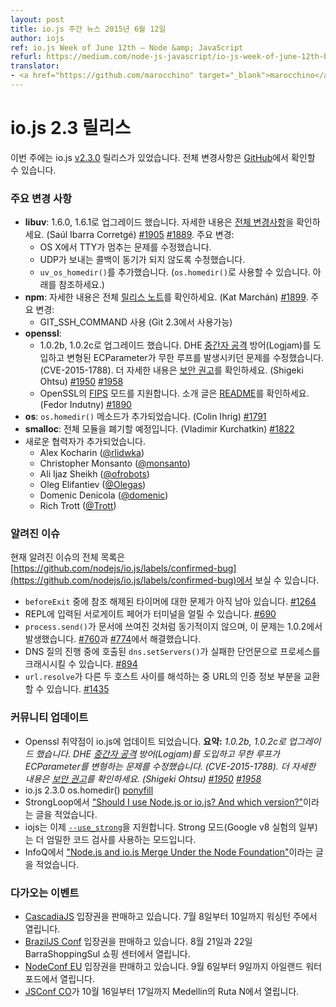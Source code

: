 ```yaml
---
layout: post
title: io.js 주간 뉴스 2015년 6월 12일
author: iojs
ref: io.js Week of June 12th — Node &amp; JavaScript
refurl: https://medium.com/node-js-javascript/io-js-week-of-june-12th-bdb3eca395e9
translator:
- <a href="https://github.com/marocchino" target="_blank">marocchino</a>
---
```


<!--
# io.js 2.3 releases
This week we had one io.js release [v2.3.0](https://iojs.org/dist/v2.3.0/), complete changelog can be found [on GitHub](https://github.com/nodejs/io.js/blob/master/CHANGELOG.md).
-->

# io.js 2.3 릴리스

이번 주에는 io.js [v2.3.0](https://iojs.org/dist/v2.3.0/) 릴리스가 있었습니다. 전체 변경사항은 [GitHub](https://github.com/nodejs/io.js/blob/master/CHANGELOG.md)에서 확인할 수 있습니다.

<!--
### Notable changes

* **libuv**: Upgraded to 1.6.0 and 1.6.1, see [full ChangeLog](https://github.com/libuv/libuv/blob/60e515d9e6f3d86c0eedad583805201f32ea3aed/ChangeLog#L1-L36) for details. (Saúl Ibarra Corretgé) [#1905](https://github.com/nodejs/io.js/pull/1905) [#1889](https://github.com/nodejs/io.js/pull/1889). Highlights include:
  - Fix TTY becoming blocked on OS X
  - Fix UDP send callbacks to not to be synchronous
  - Add `uv_os_homedir()` (exposed as `os.homedir()`, see below)
* **npm**: See full [release notes](https://github.com/npm/npm/releases/tag/v2.11.1) for details. (Kat Marchán) [#1899](https://github.com/nodejs/io.js/pull/1899). Highlight:
  - Use GIT_SSH_COMMAND (available as of Git 2.3)
* **openssl**:
  - Upgrade to 1.0.2b and 1.0.2c, introduces DHE man-in-the-middle protection (Logjam) and fixes malformed ECParameters causing infinite loop (CVE-2015-1788). See the [security advisory](https://www.openssl.org/news/secadv_20150611.txt) for full details. (Shigeki Ohtsu) [#1950](https://github.com/nodejs/io.js/pull/1950) [#1958](https://github.com/nodejs/io.js/pull/1958)
  - Support [FIPS](https://en.wikipedia.org/wiki/Federal_Information_Processing_Standards) mode of OpenSSL, see [README](https://github.com/nodejs/io.js#building-iojs-with-fips-compliant-openssl) for instructions. (Fedor Indutny) [#1890](https://github.com/nodejs/io.js/pull/1890)
* **os**: Add `os.homedir()` method. (Colin Ihrig) [#1791](https://github.com/nodejs/io.js/pull/1791)
* **smalloc**: Deprecate whole module. (Vladimir Kurchatkin) [#1822](https://github.com/nodejs/io.js/pull/1822)
* Add new collaborators:
  - Alex Kocharin ([@rlidwka](https://github.com/rlidwka))
  - Christopher Monsanto ([@monsanto](https://github.com/monsanto))
  - Ali Ijaz Sheikh ([@ofrobots](https://github.com/ofrobots))
  - Oleg Elifantiev ([@Olegas](https://github.com/Olegas))
  - Domenic Denicola ([@domenic](https://github.com/domenic))
  - Rich Trott ([@Trott](https://github.com/Trott))
-->

### 주요 변경 사항

* **libuv**: 1.6.0, 1.6.1로 업그레이드 했습니다. 자세한 내용은 [전체 변경사항](https://github.com/libuv/libuv/blob/60e515d9e6f3d86c0eedad583805201f32ea3aed/ChangeLog#L1-L36)을 확인하세요. (Saúl Ibarra Corretgé) [#1905](https://github.com/nodejs/io.js/pull/1905) [#1889](https://github.com/nodejs/io.js/pull/1889). 주요 변경:
  - OS X에서 TTY가 멈추는 문제를 수정했습니다.
  - UDP가 보내는 콜백이 동기가 되지 않도록 수정했습니다.
  - `uv_os_homedir()`를 추가했습니다. (`os.homedir()`로 사용할 수 있습니다. 아래를 참조하세요.)
* **npm**: 자세한 내용은 전체 [릴리스 노트](https://github.com/npm/npm/releases/tag/v2.11.1)를 확인하세요. (Kat Marchán) [#1899](https://github.com/nodejs/io.js/pull/1899). 주요 변경:
  - GIT\_SSH\_COMMAND 사용 (Git 2.3에서 사용가능)
* **openssl**:
  - 1.0.2b, 1.0.2c로 업그레이드 했습니다. DHE [중간자 공격](https://ko.wikipedia.org/wiki/%EC%A4%91%EA%B0%84%EC%9E%90_%EA%B3%B5%EA%B2%A9) 방어(Logjam)를 도입하고 변형된 ECParameter가 무한 루프를 발생시키던 문제를 수정했습니다. (CVE-2015-1788). 더 자세한 내용은 [보안 권고](https://www.openssl.org/news/secadv_20150611.txt)를 확인하세요. (Shigeki Ohtsu) [#1950](https://github.com/nodejs/io.js/pull/1950) [#1958](https://github.com/nodejs/io.js/pull/1958)
  - OpenSSL의 [FIPS](https://en.wikipedia.org/wiki/Federal_Information_Processing_Standards) 모드를 지원합니다. 소개 글은 [README](https://github.com/nodejs/io.js#building-iojs-with-fips-compliant-openssl)를 확인하세요. (Fedor Indutny) [#1890](https://github.com/nodejs/io.js/pull/1890)
* **os**: `os.homedir()` 메소드가 추가되었습니다. (Colin Ihrig) [#1791](https://github.com/nodejs/io.js/pull/1791)
* **smalloc**: 전체 모듈을 폐기할 예정입니다. (Vladimir Kurchatkin) [#1822](https://github.com/nodejs/io.js/pull/1822)
* 새로운 협력자가 추가되었습니다.
  - Alex Kocharin ([@rlidwka](https://github.com/rlidwka))
  - Christopher Monsanto ([@monsanto](https://github.com/monsanto))
  - Ali Ijaz Sheikh ([@ofrobots](https://github.com/ofrobots))
  - Oleg Elifantiev ([@Olegas](https://github.com/Olegas))
  - Domenic Denicola ([@domenic](https://github.com/domenic))
  - Rich Trott ([@Trott](https://github.com/Trott))

<!--
### Known issues

See https://github.com/nodejs/io.js/labels/confirmed-bug for complete and current list of known issues.

* Some problems with unreferenced timers running during `beforeExit` are still to be resolved. See [#1264](https://github.com/nodejs/io.js/issues/1264).
* Surrogate pair in REPL can freeze terminal [#690](https://github.com/nodejs/io.js/issues/690)
* `process.send()` is not synchronous as the docs suggest, a regression introduced in 1.0.2, see [#760](https://github.com/nodejs/io.js/issues/760) and fix in [#774](https://github.com/nodejs/io.js/issues/774)
* Calling `dns.setServers()` while a DNS query is in progress can cause the process to crash on a failed assertion [#894](https://github.com/nodejs/io.js/issues/894)
* `url.resolve` may transfer the auth portion of the url when resolving between two full hosts, see [#1435](https://github.com/nodejs/io.js/issues/1435).
-->

### 알려진 이슈

현재 알려진 이슈의 전체 목록은 [https://github.com/nodejs/io.js/labels/confirmed-bug](https://github.com/nodejs/io.js/labels/confirmed-bug)에서 보실 수 있습니다.

* `beforeExit` 중에 참조 해제된 타이머에 대한 문제가 아직 남아 있습니다. [#1264](https://github.com/nodejs/node/issues/1264)
* REPL에 입력된 서로게이트 페어가 터미널을 얼릴 수 있습니다. [#690](https://github.com/nodejs/node/issues/690)
* `process.send()`가 문서에 쓰여진 것처럼 동기적이지 않으며, 이 문제는 1.0.2에서 발생했습니다. [#760](https://github.com/nodejs/node/issues/760)과 [#774](https://github.com/nodejs/node/issues/774)에서 해결했습니다.
* DNS 질의 진행 중에 호출된 `dns.setServers()`가 실패한 단언문으로 프로세스를 크래시시킬 수 있습니다. [#894](https://github.com/nodejs/node/issues/894)
* `url.resolve`가 다른 두 호스트 사이를 해석하는 중 URL의 인증 정보 부분을 교환할 수 있습니다. [#1435](https://github.com/nodejs/node/issues/1435)


<!--
### Community Updates

* Openssl vulnerabilities are updated on io.js. **Resume:** *Upgrade to 1.0.2b and 1.0.2c, introduces DHE man-in-the-middle protection (Logjam) and fixes malformed ECParameters causing infinite loop (CVE-2015-1788). See the security advisory for full details. (Shigeki Ohtsu) #1950 #1958*
* io.js 2.3.0 os.homedir() [ponyfill](http://t.co/2XQV5XQblu)
* ["Should I use Node.js or io.js? And which version?"](https://strongloop.com/strongblog/should-i-use-node-js-or-io-js-and-which-version/) article by StrongLoop
* iojs now supports [`-\-use_strong`](https://t.co/4t1EaiiK27). Strong mode (part of Google v8 experiments) implements a stronger semantics.
* ["Node.js and io.js Merge Under the Node Foundation"](http://www.infoq.com/news/2015/05/nodejs-iojs#.VX41fCR99Kc.twitter) by InfoQ.
-->

### 커뮤니티 업데이트

* Openssl 취약점이 io.js에 업데이트 되었습니다. **요약:** *1.0.2b, 1.0.2c로 업그레이드 했습니다. DHE [중간자 공격](https://ko.wikipedia.org/wiki/%EC%A4%91%EA%B0%84%EC%9E%90_%EA%B3%B5%EA%B2%A9) 방어(Logjam)를 도입하고 무한 루프가 ECParameter를 변형하는 문제를 수정했습니다. (CVE-2015-1788). 더 자세한 내용은 [보안 권고](https://www.openssl.org/news/secadv_20150611.txt)를 확인하세요. (Shigeki Ohtsu) [#1950](https://github.com/nodejs/io.js/pull/1950) [#1958](https://github.com/nodejs/io.js/pull/1958)*
* io.js 2.3.0 os.homedir() [ponyfill](https://github.com/sindresorhus/os-homedir)
* StrongLoop에서 ["Should I use Node.js or io.js? And which version?"](https://strongloop.com/strongblog/should-i-use-node-js-or-io-js-and-which-version/)이라는 글을 적었습니다.
* iojs는 이제 [`--use_strong`](https://github.com/yosuke-furukawa/iojs-new-features#strong-mode)을 지원합니다. Strong 모드(Google v8 실험의 일부)는 더 엄밀한 코드 검사를 사용하는 모드입니다.
* InfoQ에서 ["Node.js and io.js Merge Under the Node Foundation"](http://www.infoq.com/news/2015/05/nodejs-iojs#.VX41fCR99Kc.twitter)이라는 글을 적었습니다.

<!--
### Upcoming Events

* [CascadiaJS](http://2015.cascadiajs.com/) tickets are on sale, July 8th - 10th at Washington State
* [BrazilJS Conf](http://braziljs.com.br/) tickets are on sale, August 21st - 22nd at Shopping Center BarraShoppingSul
* [NodeConf EU](http://nodeconf.eu/) tickets are on sale, September 6th - 9th at Waterford, Ireland
* [JSConf CO](http://www.jsconf.co/), October 16th - 17th at Ruta N, Medellin
-->

### 다가오는 이벤트

* [CascadiaJS](http://2015.cascadiajs.com/) 입장권을 판매하고 있습니다. 7월 8일부터 10일까지 워싱턴 주에서 열립니다.
* [BrazilJS Conf](http://braziljs.com.br/) 입장권을 판매하고 있습니다. 8월 21일과 22일 BarraShoppingSul 쇼핑 센터에서 열립니다.
* [NodeConf EU](http://nodeconf.eu/) 입장권을 판매하고 있습니다. 9월 6일부터 9일까지 아일랜드 워터포드에서 열립니다.
* [JSConf CO](http://www.jsconf.co/)가 10월 16일부터 17일까지 Medellin의 Ruta N에서 열립니다.
